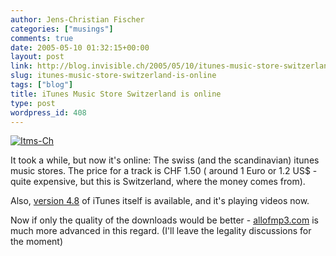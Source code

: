 ```yaml
---
author: Jens-Christian Fischer
categories: ["musings"]
comments: true
date: 2005-05-10 01:32:15+00:00
layout: post
link: http://blog.invisible.ch/2005/05/10/itunes-music-store-switzerland-is-online/
slug: itunes-music-store-switzerland-is-online
tags: ["blog"]
title: iTunes Music Store Switzerland is online
type: post
wordpress_id: 408
---
```



[![Itms-Ch](http://blog.invisible.ch/itms-ch-tm.jpg)](http://blog.invisible.ch/itms-ch.png)
  
It took a while, but now it's online: The swiss (and the scandinavian) itunes music stores. The price for a track is CHF 1.50 ( around 1 Euro or 1.2 US$ - quite expensive, but this is Switzerland, where the money comes from).



Also, [version 4.8](http://www.apple.com/itunes/download/) of iTunes itself is available, and it's playing videos now.



Now if only the quality of the downloads would be better - [allofmp3.com](http://allofmp3.com) is much more advanced in this regard. (I'll leave the legality discussions for the moment)

